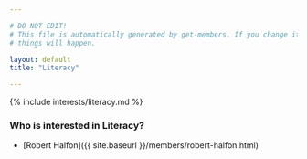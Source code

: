 ```yaml
---

# DO NOT EDIT!
# This file is automatically generated by get-members. If you change it, bad
# things will happen.

layout: default
title: "Literacy"

---
```


{% include interests/literacy.md %}

### Who is interested in Literacy?


* [Robert Halfon]({{ site.baseurl }}/members/robert-halfon.html)
